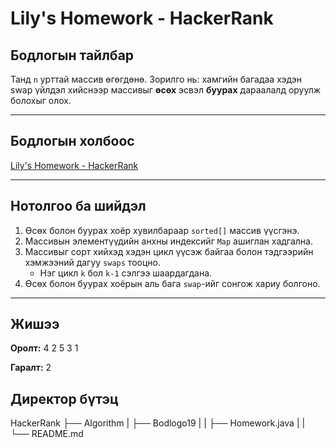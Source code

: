 # Lily's Homework - HackerRank

## Бодлогын тайлбар

Танд `n` урттай массив өгөгдөнө. Зорилго нь: хамгийн багадаа хэдэн swap үйлдэл хийснээр массивыг **өсөх** эсвэл **буурах** дараалалд оруулж болохыг олох.

---

## Бодлогын холбоос

[Lily's Homework - HackerRank](https://www.hackerrank.com/challenges/lilys-homework/problem?isFullScreen=true)

---

## Нотолгоо ба шийдэл

1. Өсөх болон буурах хоёр хувилбараар `sorted[]` массив үүсгэнэ.
2. Массивын элементүүдийн анхны индексийг `Map` ашиглан хадгална.
3. Массивыг сорт хийхэд хэдэн цикл үүсэж байгаа болон тэдгээрийн хэмжээний дагуу `swaps` тооцно.
   - Нэг цикл `k` бол `k-1` сэлгээ шаардагдана.
4. Өсөх болон буурах хоёрын аль бага `swap`-ийг сонгож хариу болгоно.

---

## Жишээ

**Оролт:**
4
2 5 3 1


**Гаралт:**
2

## Директор бүтэц
HackerRank
    ├── Algorithm
    |   ├── Bodlogo19
    |   |   ├── Homework.java
    |   |   └── README.md